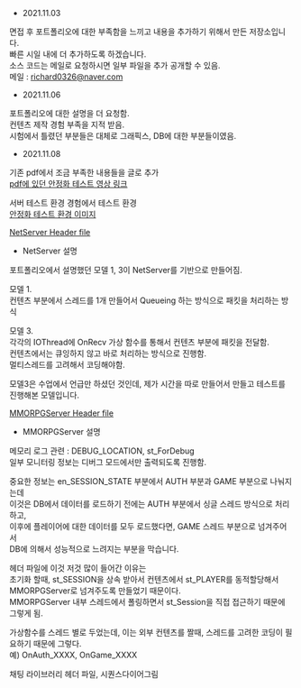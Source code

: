 - 2021.11.03  

면접 후 포트폴리오에 대한 부족함을 느끼고 내용을 추가하기 위해서 만든 저장소입니다.  
빠른 시일 내에 더 추가하도록 하겠습니다.  
소스 코드는 메일로 요청하시면 일부 파일을 추가 공개할 수 있음.  
메일 : richard0326@naver.com  

- 2021.11.06     
  
포트폴리오에 대한 설명을 더 요청함.   
컨텐츠 제작 경험 부족을 지적 받음.   
시험에서 틀렸던 부분들은 대체로 그래픽스, DB에 대한 부분들이였음.   

- 2021.11.08  
   
기존 pdf에서 조금 부족한 내용들을 글로 추가   
[pdf에 있던 안정화 테스트 영상 링크](https://www.youtube.com/watch?v=Y7Du3PCgPkg)  
  
서버 테스트 환경 경험에서 테스트 환경  
[안정화 테스트 환경 이미지](https://github.com/richard0326/Portfolio/blob/main/2.PNG)  
  
[NetServer Header file](https://github.com/richard0326/Portfolio/blob/main/NetServer.h)  
- NetServer 설명
  
포트폴리오에서 설명했던 모델 1, 3이 NetServer를 기반으로 만들어짐.  

모델 1.  
컨텐츠 부분에서 스레드를 1개 만들어서 Queueing 하는 방식으로 패킷을 처리하는 방식  
  
모델 3.   
각각의 IOThread에 OnRecv 가상 함수를 통해서 컨텐츠 부분에 패킷을 전달함.  
컨텐츠에서는 큐잉하지 않고 바로 처리하는 방식으로 진행함.  
멀티스레드를 고려해서 코딩해야함.  

모델3은 수업에서 언급만 하셨던 것인데, 제가 시간을 따로 만들어서 만들고 테스트를 진행해본 모델입니다.  

[MMORPGServer Header file](https://github.com/richard0326/Portfolio/blob/main/MMOServer.h)   
- MMORPGServer 설명  
  
메모리 로그 관련 : DEBUG_LOCATION, st_ForDebug   
일부 모니터링 정보는 디버그 모드에서만 출력되도록 진행함.  
   
중요한 정보는 en_SESSION_STATE 부분에서 AUTH 부분과 GAME 부분으로 나눠지는데  
이것은 DB에서 데이터를 로드하기 전에는 AUTH 부분에서 싱글 스레드 방식으로 처리하고,  
이후에 플레이어에 대한 데이터를 모두 로드했다면, GAME 스레드 부분으로 넘겨주어서  
DB에 의해서 성능적으로 느려지는 부분을 막습니다.  
   
헤더 파일에 이것 저것 많이 들어간 이유는  
초기화 할때, st_SESSION을 상속 받아서 컨텐츠에서 st_PLAYER를 동적할당해서 MMORPGServer로 넘겨주도록 만들었기 때문이다.  
MMORPGServer 내부 스레드에서 폴링하면서 st_Session을 직접 접근하기 때문에 그렇게 됨.  
  
가상함수를 스레드 별로 두었는데, 이는 외부 컨텐츠를 짤때, 스레드를 고려한 코딩이 필요하기 때문에 그렇다.  
예) OnAuth_XXXX, OnGame_XXXX  
  





채팅 라이브러리 헤더 파일, 시퀀스다이어그림
   
